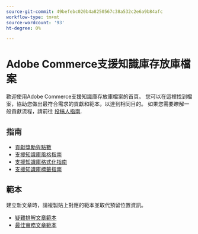 ```yaml
---
source-git-commit: 49befebc020b4a8250567c38a532c2e6a9b84afc
workflow-type: tm+mt
source-wordcount: '93'
ht-degree: 0%

---
```

# Adobe Commerce支援知識庫存放庫檔案

歡迎使用Adobe Commerce支援知識庫存放庫檔案的首頁。
您可以在這裡找到檔案，協助您做出最符合需求的貢獻和範本，以達到相同目的。
如果您需要瞭解一般貢獻流程，請前往 [投稿人指南](../.github/CONTRIBUTING.md).

## 指南

* [貢獻獎勵與點數](contribution-points.md)
* [支援知識庫風格指南](guides/support-kb-styleguide.md)
* [支援知識庫格式化指南](guides/kb-formatting-guide.md)
* [支援知識庫標籤指南](guides/kb-labels-guide.md)

## 範本

建立新文章時，請複製貼上對應的範本並取代預留位置資訊。

* [疑難排解文章範本](article-templates/troubleshooting-template.md)
* [最佳實務文章範本](article-templates/best-practice-template.md)
